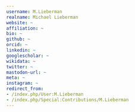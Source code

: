 ```yaml
---
username: M.Lieberman
realname: Michael Lieberman
website: ~
affiliation: ~
bio: ~
github: ~
orcid: ~
linkedin: ~
googlescholar: ~
wikidata: ~
twitter: ~
mastodon-url: ~
meta: ~
instagram: ~
redirect_from:
- /index.php/User:M.Lieberman
- /index.php/Special:Contributions/M.Lieberman
---
```

